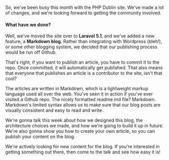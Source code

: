 So, we've been busy this month with the PHP Dublin site. We've made a lot of changes, and we're looking forward to getting the community involved.


#### What have we done?
Well, we've moved the site over to **Laravel 5.1**, and we've added a new feature, a **Markdown blog**.
Rather than integrating with Wordpress (bleh!), or some other blogging system, we decided that our publishing process would be run off Github.

That's right, if you want to publish an article, you have to commit it to the repo. Once committed, it will automatically get published. That also means that everyone that publishes an article is a contributor to the site, isn't that cool?

The articles are written in Markdown, which is a lightweight markup language used all over the web. You've seen it in action if you've ever visited a Github repo. The nicely formatted readme.md file? Markdown.
Markdown's limited syntax allows us to make sure that our blog posts are visually consistent and easy to read and write.

We're gonna talk this week about how we designed this blog, the architecture choices we made, and how we're going to build it up in future. We're also gonna show you how to create your own article, so you can publish your content on the blog.

We're actively looking for new content for the blog. If you're interested in getting something out there, then come to the talk and see how easy it is!